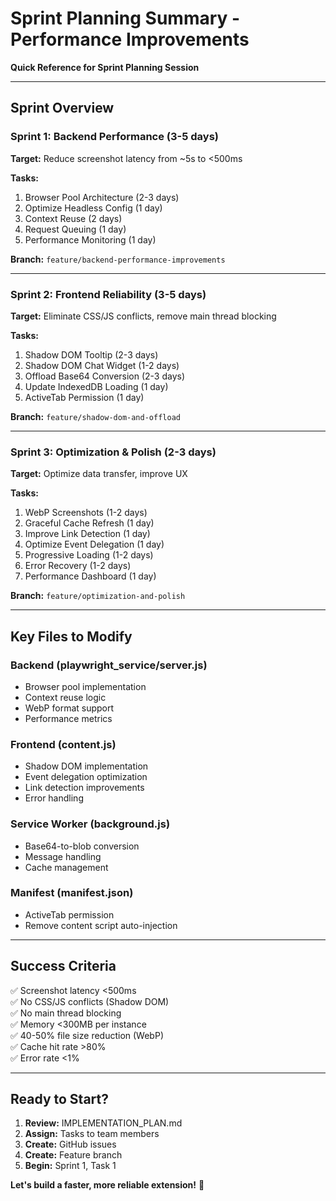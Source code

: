 # Sprint Planning Summary - Performance Improvements

**Quick Reference for Sprint Planning Session**

---

## Sprint Overview

### Sprint 1: Backend Performance (3-5 days)
**Target:** Reduce screenshot latency from ~5s to <500ms

**Tasks:**
1. Browser Pool Architecture (2-3 days)
2. Optimize Headless Config (1 day)
3. Context Reuse (2 days)
4. Request Queuing (1 day)
5. Performance Monitoring (1 day)

**Branch:** `feature/backend-performance-improvements`

---

### Sprint 2: Frontend Reliability (3-5 days)
**Target:** Eliminate CSS/JS conflicts, remove main thread blocking

**Tasks:**
1. Shadow DOM Tooltip (2-3 days)
2. Shadow DOM Chat Widget (1-2 days)
3. Offload Base64 Conversion (2-3 days)
4. Update IndexedDB Loading (1 day)
5. ActiveTab Permission (1 day)

**Branch:** `feature/shadow-dom-and-offload`

---

### Sprint 3: Optimization & Polish (2-3 days)
**Target:** Optimize data transfer, improve UX

**Tasks:**
1. WebP Screenshots (1-2 days)
2. Graceful Cache Refresh (1 day)
3. Improve Link Detection (1 day)
4. Optimize Event Delegation (1 day)
5. Progressive Loading (1-2 days)
6. Error Recovery (1-2 days)
7. Performance Dashboard (1 day)

**Branch:** `feature/optimization-and-polish`

---

## Key Files to Modify

### Backend (playwright_service/server.js)
- Browser pool implementation
- Context reuse logic
- WebP format support
- Performance metrics

### Frontend (content.js)
- Shadow DOM implementation
- Event delegation optimization
- Link detection improvements
- Error handling

### Service Worker (background.js)
- Base64-to-blob conversion
- Message handling
- Cache management

### Manifest (manifest.json)
- ActiveTab permission
- Remove content script auto-injection

---

## Success Criteria

✅ Screenshot latency <500ms  
✅ No CSS/JS conflicts (Shadow DOM)  
✅ No main thread blocking  
✅ Memory <300MB per instance  
✅ 40-50% file size reduction (WebP)  
✅ Cache hit rate >80%  
✅ Error rate <1%

---

## Ready to Start?

1. **Review:** IMPLEMENTATION_PLAN.md
2. **Assign:** Tasks to team members
3. **Create:** GitHub issues
4. **Create:** Feature branch
5. **Begin:** Sprint 1, Task 1

**Let's build a faster, more reliable extension!** 🚀

